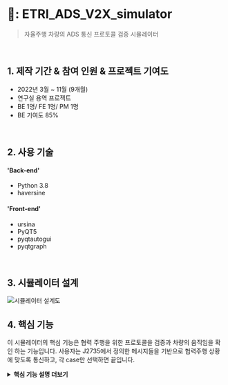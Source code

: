 # 📌: ETRI_ADS_V2X_simulator
> 자율주행 차량의 ADS 통신 프로토콜 검증 시뮬레이터

</br>

## 1. 제작 기간 & 참여 인원 & 프로젝트 기여도
- 2022년 3월 ~ 11월 (9개월)
- 연구실 용역 프로젝트
- BE 1명/ FE 1명/ PM 1명
- BE 기여도 85%

</br>

## 2. 사용 기술
#### 'Back-end'
  - Python 3.8
  - haversine
#### 'Front-end'
  - ursina
  - PyQT5
  - pyqtautogui
  - pyqtgraph

</br>

## 3. 시뮬레이터 설계
![시뮬레이터 설계도](https://github.com/havingforlunch/ETRI_ADS_V2X_simulator/assets/105187310/75ace104-b271-46c7-805b-04da9c5be102)

## 4. 핵심 기능
이 시뮬레이터의 핵심 기능은 협력 주행을 위한 프로토콜을 검증과 차량의 움직임을 확인 하는 기능입니다.
사용자는 J2735에서 정의한 메시지들을 기반으로 협력주행 상황에 맞도록 통신하고, 각 case만 선택하면 끝입니다.

<details>
<summary><b>핵심 기능 설명 더보기</b></summary>
### 4.1 전체 흐름도
![시뮬레이터 흐름도](https://github.com/havingforlunch/ETRI_ADS_V2X_simulator/assets/105187310/e317ad0d-03e8-4334-a621-1858d843a6e4)

### 4.2 차량의 움직임
![차량 움직임 구현](https://github.com/havingforlunch/ETRI_ADS_V2X_simulator/assets/105187310/b71e1c0d-146d-4a78-b17f-13b70e0d0b08)

- **차량 움직임 구현** 🚗
  -  차량은 사전에 받은 주행 기록을 바탕으로 움직입니다.
  -  주행 기록의 위도, 경도 좌표를 해당 시뮬레이터 좌표로 변환합니다.
  -  지정된 차량의 속도를 통해 실시간으로 차량의 이동 거리를 계속하여, 차량의 위치를 찍어줍니다.
  -  차량의 이동 거리가 A와 B 사이라면, A와 B 지점을 직선 상의 A로부터 이동 거리 만큼 떨어진 위치를 차량의 위치로 합니다.
  -  그 다음 이동 거리를 계산했을 때, B 지점까지의 거리를 넘는다면 B와 C 지점 사이로 차량의 위치를 측정합니다.
  -  ⚠️해당 시뮬레이터에서 사용한 차량 주행 기록은 15km/h의 낮은 속도와 0.1초 간격으로 매우 촘촘하게 찍혀있기 때문에, 각 지점의 간격은 매우 좁습니다.

### 4.3 다양한 Case 테스트

- **테스트를 위한 시나리오 구현**
  - 테스트에 맞는 시나리오를 따로 구현하였으며, 시나리오를 선택함과 동시에 차량들의 움직임과 테스트를 위한 통신 프로토콜의 전송이 시작됩니다.
  - 다양한 테스트와 성능 검증을 위해, 시뮬레이션 차량의 2가지 기능이 있습니다. (속도 변환, 위치 고정 등)

</details>
 
